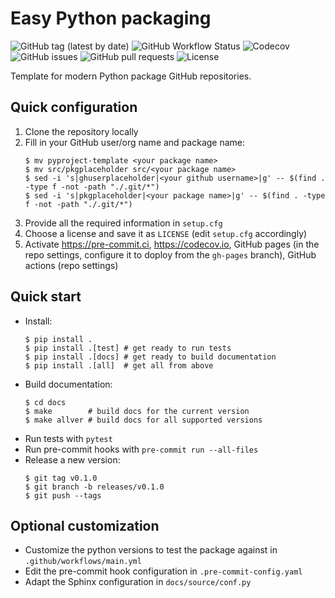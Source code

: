 # Easy Python packaging

![GitHub tag (latest by date)](https://img.shields.io/github/v/tag/ghuserplaceholder/pkgplaceholder?logo=git)
![GitHub Workflow Status](https://img.shields.io/github/workflow/status/ghuserplaceholder/pkgplaceholder/pkgplaceholder/main?label=main%20branch&logo=github)
![Codecov](https://img.shields.io/codecov/c/github/ghuserplaceholder/pkgplaceholder?logo=codecov)
![GitHub issues](https://img.shields.io/github/issues/ghuserplaceholder/pkgplaceholder?logo=github)
![GitHub pull requests](https://img.shields.io/github/issues-pr/ghuserplaceholder/pkgplaceholder?logo=github)
![License](https://img.shields.io/github/license/ghuserplaceholder/pkgplaceholder)

Template for modern Python package GitHub repositories.

## Quick configuration

1. Clone the repository locally
1. Fill in your GitHub user/org name and package name:
   ```console
   $ mv pyproject-template <your package name>
   $ mv src/pkgplaceholder src/<your package name>
   $ sed -i 's|ghuserplaceholder|<your github username>|g' -- $(find . -type f -not -path "./.git/*")
   $ sed -i 's|pkgplaceholder|<your package name>|g' -- $(find . -type f -not -path "./.git/*")
   ```
1. Provide all the required information in `setup.cfg`
1. Choose a license and save it as `LICENSE` (edit `setup.cfg` accordingly)
1. Activate https://pre-commit.ci, https://codecov.io, GitHub pages (in the
   repo settings, configure it to doploy from the `gh-pages` branch), GitHub
   actions (repo settings)

## Quick start

* Install:
  ```console
  $ pip install .
  $ pip install .[test] # get ready to run tests
  $ pip install .[docs] # get ready to build documentation
  $ pip install .[all]  # get all from above
  ```
* Build documentation:
  ```console
  $ cd docs
  $ make        # build docs for the current version
  $ make allver # build docs for all supported versions
  ```
* Run tests with `pytest`
* Run pre-commit hooks with `pre-commit run --all-files`
* Release a new version:
  ```console
  $ git tag v0.1.0
  $ git branch -b releases/v0.1.0
  $ git push --tags
  ```

## Optional customization

* Customize the python versions to test the package against in
  `.github/workflows/main.yml`
* Edit the pre-commit hook configuration in `.pre-commit-config.yaml`
* Adapt the Sphinx configuration in `docs/source/conf.py`
